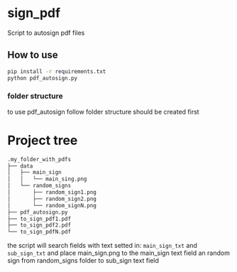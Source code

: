 # sign_pdf
Script to autosign pdf files

## How to use
```bash
pip install -r requirements.txt
python pdf_autosign.py
```
### folder structure
to use pdf_autosign follow folder structure should be created first

# Project tree
``` bash
.my_folder_with_pdfs
├── data
│   ├── main_sign
│   │   └── main_sing.png
│   └── random_signs
│       ├── random_sign1.png
│       ├── random_sign2.png
│       └── random_signN.png
├── pdf_autosign.py
├── to_sign_pdf1.pdf
├── to_sign_pdf2.pdf
└── to_sign_pdfN.pdf
```

the script will search fields with text setted in:
```main_sign_txt``` and ```sub_sign_txt``` and place main_sign.png to the main_sign text field an random sign from random_signs folder to sub_sign text field